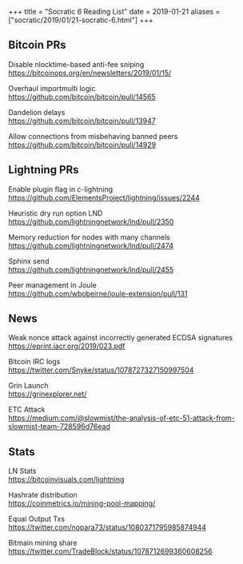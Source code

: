 +++
title =  "Socratic 6 Reading List"
date = 2019-01-21
aliases = ["socratic/2019/01/21-socratic-6.html"]
+++

## Bitcoin PRs

Disable nlocktime-based anti-fee sniping  
<https://bitcoinops.org/en/newsletters/2019/01/15/>

Overhaul importmulti logic  
<https://github.com/bitcoin/bitcoin/pull/14565>

Dandelion delays  
<https://github.com/bitcoin/bitcoin/pull/13947>

Allow connections from misbehaving banned peers  
<https://github.com/bitcoin/bitcoin/pull/14929>

## Lightning PRs

Enable plugin flag in c-lightning  
<https://github.com/ElementsProject/lightning/issues/2244>

Heuristic dry run option LND  
<https://github.com/lightningnetwork/lnd/pull/2350>

Memory reduction for nodes with many channels  
<https://github.com/lightningnetwork/lnd/pull/2474>

Sphinx send  
<https://github.com/lightningnetwork/lnd/pull/2455>

Peer management in Joule  
<https://github.com/wbobeirne/joule-extension/pull/131>

## News

Weak nonce attack against incorrectly generated ECDSA signatures  
<https://eprint.iacr.org/2019/023.pdf>

Bitcoin IRC logs  
<https://twitter.com/Snyke/status/1078727327150997504>

Grin Launch  
<https://grinexplorer.net/>

ETC Attack  
<https://medium.com/@slowmist/the-analysis-of-etc-51-attack-from-slowmist-team-728596d76ead>


## Stats

LN Stats  
<https://bitcoinvisuals.com/lightning>

Hashrate distribution  
<https://coinmetrics.io/mining-pool-mapping/>

Equal Output Txs  
<https://twitter.com/nopara73/status/1080371795985874944>

Bitmain mining share  
<https://twitter.com/TradeBlock/status/1078712699360608256>